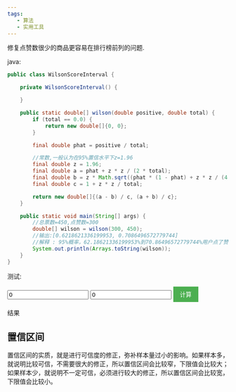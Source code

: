```yaml
---
tags: 
   - 算法
   - 实用工具
---
```


修复点赞数很少的商品更容易在排行榜前列的问题.


<!--more-->

java:

```java
public class WilsonScoreInterval {

    private WilsonScoreInterval() {

    }

    public static double[] wilson(double positive, double total) {
        if (total == 0.0) {
            return new double[]{0, 0};
        }

        final double phat = positive / total;

        //常数,一般认为在95%置信水平下z=1.96
        final double z = 1.96;
        final double a = phat + z * z / (2 * total);
        final double b = z * Math.sqrt((phat * (1 - phat) + z * z / (4 * total)) / total);
        final double c = 1 + z * z / total;

        return new double[]{(a - b) / c, (a + b) / c};
    }

    public static void main(String[] args) {
        //总票数=450,点赞数=300
        double[] wilson = wilson(300, 450);
        //输出:[0.6218621336199953, 0.7086496572779744]
        //解释 : 95%概率，62.18621336199953%到70.86496572779744%用户点了赞
        System.out.println(Arrays.toString(wilson));
    }
}
```

测试:
<div>
<style type="text/css">
    button {
    background-color: #4CAF50; /* Green */
    border: none;
    color: white;
    padding: 8px 15px;
    text-align: center;
    text-decoration: none;
    display: inline-block;
}
</style>
    <div>
        <!-- Filter controls -->
        <div>
            <p>
                <input id="positive" type="text" value="0" placeholder="positive">
                <input id="total" type="text" value="0" placeholder="total">
                <button onclick="wilson()">计算</button>
            <div id="result">结果</div>
            </p>
        </div>
        <script>
            function wilson() {
                let positive = document.getElementById('positive').value | 0;
                let total = document.getElementById('total').value | 0;
                let result = [-1, -1];
                if (total == 0.0){
                    result = [0, 0]
                }
                else {
                    let phat = positive / total;
                    //常数,一般认为在95%置信水平下z=1.96
                    let z = 1.96;
                    let a = phat + z * z / (2 * total);
                    let b = z * Math.sqrt((phat * (1 - phat) + z * z / (4 * total)) / total);
                    let c = 1 + z * z / total;
                    result =  [ (a - b) / c, (a + b) / c ];
                }
                let msg = `95%概率,${result[0] * 100}%到${result[1] * 100}%值为真`;
                document.getElementById('result').innerText = msg;
            }
        </script>
    </div>





## 置信区间

置信区间的实质，就是进行可信度的修正，弥补样本量过小的影响。如果样本多，就说明比较可信，不需要很大的修正，所以置信区间会比较窄，下限值会比较大；如果样本少，就说明不一定可信，必须进行较大的修正，所以置信区间会比较宽，下限值会比较小。

